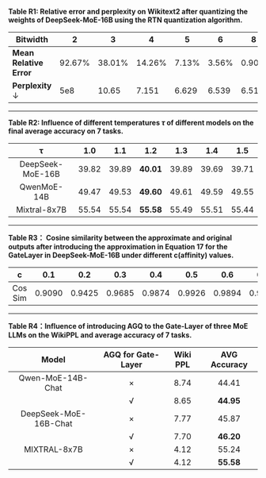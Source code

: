 **Table R1: Relative error and perplexity on Wikitext2 after quantizing the weights of DeepSeek-MoE-16B using the RTN quantization algorithm.**

|Bitwidth|2|3|4|5|6|8|Fp16|
|---|---|---|---|---|---|---|---|
|**Mean Relative Error**|92.67%|38.01%|14.26%|7.13%|3.56%|0.90%|0.00%|
|**Perplexity** ↓|5e8|10.65|7.151|6.629|6.539|6.51|6.50|

---

**Table R2: Influence of different temperatures $\tau$ of different models on the final average accuracy on 7 tasks.**

|        τ         |  1.0  |  1.1  |  1.2  |  1.3  |  1.4  |  1.5  |
| :--------------: | :---: | :---: | :---: | :---: | :---: | :---: |
| DeepSeek-MoE-16B | 39.82 | 39.89 | **40.01** | 39.89 | 39.69 | 39.71 |
|   QwenMoE-14B    | 49.47 | 49.53 | **49.60** | 49.61 | 49.59 | 49.55 |
|   Mixtral-8x7B   | 55.54 | 55.54 | **55.58** | 55.49 | 55.51 | 55.44 |

---

**Table R3： Cosine similarity between the approximate and original outputs after introducing the approximation in Equation 17 for the GateLayer in DeepSeek-MoE-16B under different c(affinity) values.**

|    c    |  0.1   |  0.2   |  0.3   |  0.4   |  0.5   |  0.6   |  0.7   |  0.8   |  0.9   |
| :-----: | :----: | :----: | :----: | :----: | :----: | :----: | :----: | :----: | :----: |
| Cos Sim | 0.9090 | 0.9425 | 0.9685 | 0.9874 | 0.9926 | 0.9894 | 0.9949 | 0.9980 | 0.9996 |

---

**Table R4：Influence of introducing AGQ to the Gate-Layer of three MoE LLMs on the WikiPPL and average accuracy of 7 tasks.**

|         Model         | AGQ for Gate-Layer | Wiki PPL | AVG Accuracy |
| :-------------------: | :----------------: | :------: | :------: |
|   Qwen-MoE-14B-Chat   |         ×          |   8.74   |  44.41   |
|                       |         √          |   8.65   |  **44.95**   |
| DeepSeek-MoE-16B-Chat |         ×          |   7.77   |  45.87   |
|                       |         √          |   7.70   |  **46.20**   |
|     MIXTRAL-8x7B      |         ×          |   4.12   |  55.24   |
|                       |         √          |   4.12   |  **55.58**   |

